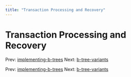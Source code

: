 ```yaml
---
title: "Transaction Processing and Recovery"
---
```


# Transaction Processing and Recovery

Prev: [implementing-b-trees](implementing-b-trees.md)
Next: [b-tree-variants](b-tree-variants.md)

Prev: [implementing-b-trees](implementing-b-trees.md)
Next: [b-tree-variants](b-tree-variants.md)
